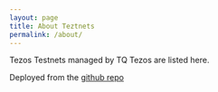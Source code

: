 ```yaml
---
layout: page
title: About Teztnets
permalink: /about/
---
```


Tezos Testnets managed by TQ Tezos are listed here.

Deployed from the [github repo](https://github.com/tqtezos/teztnets)
